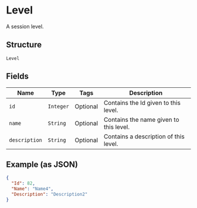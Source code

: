 
# Level

A session level.

## Structure

`Level`

## Fields

| Name | Type | Tags | Description |
|  --- | --- | --- | --- |
| `id` | `Integer` | Optional | Contains the Id given to this level. |
| `name` | `String` | Optional | Contains the name given to this level. |
| `description` | `String` | Optional | Contains a description of this level. |

## Example (as JSON)

```json
{
  "Id": 82,
  "Name": "Name4",
  "Description": "Description2"
}
```

